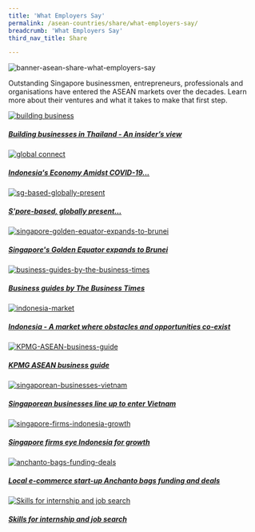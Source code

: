 ```yaml
---
title: 'What Employers Say'
permalink: /asean-countries/share/what-employers-say/
breadcrumb: 'What Employers Say'
third_nav_title: Share

---
```



![banner-asean-share-what-employers-say](\images\asean-employers\What-employers-say-new.jpg)

Outstanding Singapore businessmen, entrepreneurs, professionals and organisations have entered the ASEAN markets over the decades. Learn more about their ventures and what it takes to make that first step.

<div>
	<div class="row is-multiline">
		<div class="col is-half-tablet padding--bottom--lg">
			<a href="/asean-countries/share/what-employers-say/building-business-thailand/" class="project-link">
				<img src="\images\asean-employers\building-business.jpg" alt="building business" class="project-image">
			<div class="project-card">
				<div class="project-title margin--bottom--xs">
					<h5><b>Building businesses in Thailand - An insider’s view</b></h5>
				</div>
			</div>
			</a>
		</div>
		<div class="col is-half-tablet padding--bottom--lg">
			<a href="/asean-countries/share/what-employers-say/global-connect-sbf/" class="project-link">
				<img src="\images\asean-employers\sbf-indo.png" alt="global connect" class="project-image">
			<div class="project-card">
				<div class="project-title margin--bottom--xs">
					<h5><b>Indonesia's Economy Amidst COVID-19...</b></h5>
				</div>
			</div>
			</a>
		</div>
	</div>
</div>

<p><p>

<div>
	<div class="row is-multiline">
		<div class="col is-half-tablet padding--bottom--lg">
			<a href="/asean-countries/share/what-employers-say/sg-based-globally-present/" class="project-link">
				<img src="\images\asean-employers\sg-based-globally-present.jpg" alt="sg-based-globally-present" class="project-image">
			<div class="project-card">
				<div class="project-title margin--bottom--xs">
					<h5><b>S'pore-based, globally present...</b></h5>
				</div>
			</div>
			</a>
		</div>
		<div class="col is-half-tablet padding--bottom--lg">
			<a href="/asean-countries/share/what-employers-say/singapore-golden-equator-expands-to-brunei/" class="project-link">
				<img src="\images\asean-employers\singapore-golden-equator-expands-to-brunei.jpg" alt="singapore-golden-equator-expands-to-brunei" class="project-image">
			<div class="project-card">
				<div class="project-title margin--bottom--xs">
					<h5><b>Singapore's Golden Equator expands to Brunei</b></h5>
				</div>
			</div>
			</a>
		</div>
	</div>
</div>

<p><p>

<div>
	<div class="row is-multiline">
		<div class="col is-half-tablet padding--bottom--lg">
			<a href="/asean-countries/share/what-employers-say/business-guides-by-the-business-times/" class="project-link">
				<img src="\images\asean-employers\business-guides-by-the-business-times.jpg" alt="business-guides-by-the-business-times" class="project-image">
			<div class="project-card">
				<div class="project-title margin--bottom--xs">
					<h5><b>Business guides by The Business Times</b></h5>
				</div>
			</div>
			</a>
		</div>
		<div class="col is-half-tablet padding--bottom--lg">
			<a href="/asean-countries/share/what-employers-say/indonesia-market/" class="project-link">
				<img src="\images\asean-employers\indonesia-market.jpg" alt="indonesia-market" class="project-image">
			<div class="project-card">
				<div class="project-title margin--bottom--xs">
					<h5><b>Indonesia - A market where obstacles and opportunities co-exist</b></h5>
				</div>
			</div>
			</a>
		</div>
	</div>
</div>

<p><p>

<div>
	<div class="row is-multiline">
		<div class="col is-half-tablet padding--bottom--lg">
			<a href="/asean-countries/share/what-employers-say/kpmg-asean-business-guide/" class="project-link">
				<img src="\images\asean-employers\KPMG-ASEAN-business-guide.jpg" alt="KPMG-ASEAN-business-guide" class="project-image">
			<div class="project-card">
				<div class="project-title margin--bottom--xs">
					<h5><b>KPMG ASEAN business guide</b></h5>
				</div>
			</div>
			</a>
		</div>
		<div class="col is-half-tablet padding--bottom--lg">
			<a href="/asean-countries/share/what-employers-say/singaporean-businesses-vietnam/" class="project-link">
				<img src="\images\asean-employers\singaporean-businesses-vietnam.jpg" alt="singaporean-businesses-vietnam" class="project-image">
			<div class="project-card">
				<div class="project-title margin--bottom--xs">
					<h5><b>Singaporean businesses line up to enter Vietnam</b></h5>
				</div>
			</div>
			</a>
		</div>
	</div>
</div>

<p><p>

<div>
	<div class="row is-multiline">
		<div class="col is-half-tablet padding--bottom--lg">
			<a href="/asean-countries/share/what-employers-say/singapore-firms-indonesia-growth/" class="project-link">
				<img src="\images\asean-employers\singapore-firms-indonesia-growth.jpg" alt="singapore-firms-indonesia-growth" class="project-image">
			<div class="project-card">
				<div class="project-title margin--bottom--xs">
					<h5><b>Singapore firms eye Indonesia for growth</b></h5>
				</div>
			</div>
			</a>
		</div>
		<div class="col is-half-tablet padding--bottom--lg">
			<a href="/asean-countries/share/what-employers-say/anchanto-bags-funding-deals/" class="project-link">
				<img src="\images\asean-employers\anchanto-bags-funding-deals.jpg" alt="anchanto-bags-funding-deals" class="project-image">
			<div class="project-card">
				<div class="project-title margin--bottom--xs">
					<h5><b>Local e-commerce start-up Anchanto bags funding and deals</b></h5>
				</div>
			</div>
			</a>
		</div>
	</div>
</div>

<p><p>

<div>
	<div class="row is-multiline">
		<div class="col is-half-tablet padding--bottom--lg">
			<a href="/asean-countries/share/what-employers-say/skills-internship-job-search/" class="project-link">
				<img src="/images/asean-employers/Skills-for-internship-small.jpg" alt="Skills for internship and job search" class="project-image">
			<div class="project-card">
				<div class="project-title margin--bottom--xs">
					<h5><b>Skills for internship and job search</b></h5>
				</div>
			</div>
			</a>
		</div>
	</div>
</div>

<p><p>